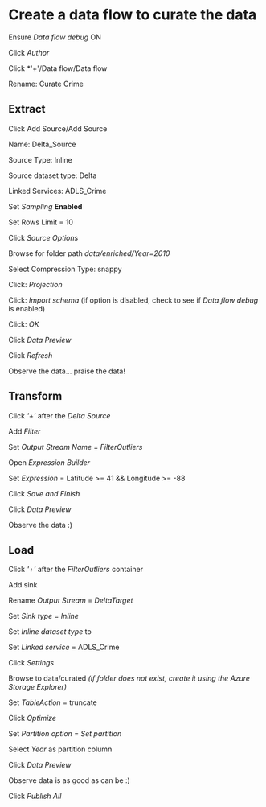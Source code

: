 # Create a data flow to curate the data

Ensure *Data flow debug* ON

Click *Author*

Click *'+'/Data flow/Data flow

Rename: Curate Crime

## Extract 
Click Add Source/Add Source

Name: Delta_Source

Source Type: Inline

Source dataset type: Delta

Linked Services: ADLS_Crime

Set *Sampling* **Enabled**

Set Rows Limit = 10

Click *Source Options*

Browse for folder path *data/enriched/Year=2010*

Select Compression Type: snappy

Click: *Projection*

Click: *Import schema* (if option is disabled, check to see if *Data flow debug* is enabled)

Click: *OK*

Click *Data Preview* 

Click *Refresh*

Observe the data... praise the data!

## Transform

Click *'+'* after the *Delta Source*

Add *Filter*

Set *Output Stream Name* = *FilterOutliers*

Open *Expression Builder*

Set *Expression* = Latitude >= 41 && Longitude >= -88

Click *Save and Finish*

Click *Data Preview*

Observe the data :)

## Load

Click *'+'* after the *FilterOutliers* container

Add sink

Rename *Output Stream* = *DeltaTarget*

Set *Sink type* = *Inline*

Set *Inline dataset type* to 

Set *Linked service* = ADLS_Crime

Click *Settings*

Browse to data/curated *(if folder does not exist, create it using the Azure Storage Explorer)*

Set *TableAction* = truncate

Click *Optimize*

Set *Partition option* = *Set partition*

Select *Year* as partition column

Click *Data Preview*

Observe data is as good as can be :)

Click *Publish All*
